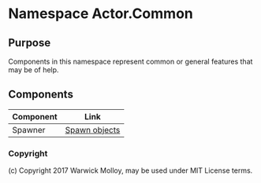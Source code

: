 # Namespace Actor.Common

## Purpose
Components in this namespace represent common or general features that may be
of help.

## Components
| Component | Link                                          |
|-----------|-----------------------------------------------|
| Spawner   | [Spawn objects][1]                            |

[1]: ./Actor.Common-Spawner.md

### Copyright
(c) Copyright 2017 Warwick Molloy, may be used under MIT License terms.
